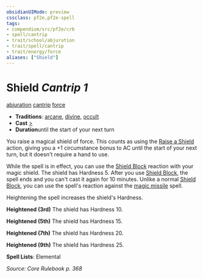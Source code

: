 ```yaml
---
obsidianUIMode: preview
cssclass: pf2e,pf2e-spell
tags:
- compendium/src/pf2e/crb
- spell/cantrip
- trait/school/abjuration
- trait/spell/cantrip
- trait/energy/force
aliases: ["Shield"]
---
```

# Shield *Cantrip 1*   
[abjuration](abjuration.md)  [cantrip](cantrip.md)  [force](force.md)  

- **Traditions**: [arcane](arcane.md), [divine](divine.md), [occult](occult.md)
- **Cast** [>](chapter-9-playing-the-game.md#Actions "Single Action") 
- **Duration**until the start of your next turn

You raise a magical shield of force. This counts as using the [Raise a Shield](raise-a-shield.md) action, giving you a +1 circumstance bonus to AC until the start of your next turn, but it doesn't require a hand to use.

While the spell is in effect, you can use the [Shield Block](../feats/shield-block.md) reaction with your magic shield. The shield has Hardness 5. After you use [Shield Block](../feats/shield-block.md), the spell ends and you can't cast it again for 10 minutes. Unlike a normal [Shield Block](../feats/shield-block.md), you can use the spell's reaction against the [magic missile](magic-missile.md) spell.

Heightening the spell increases the shield's Hardness.

**Heightened (3rd)** The shield has Hardness 10.

**Heightened (5th)** The shield has Hardness 15.

**Heightened (7th)** The shield has Hardness 20.

**Heightened (9th)** The shield has Hardness 25.

**Spell Lists**: Elemental

*Source: Core Rulebook p. 368*